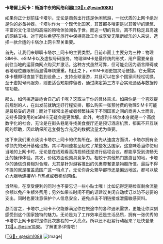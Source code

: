 **卡塔爾上网卡：畅游中东的网络利器[[TG💪+ @esim1088](https://t.me/s/esim1088)]**

如果你正计划前往卡塔尔，无论是商务出行还是休闲旅游，一张优质的上网卡绝对是你的必备神器。卡塔尔作为一个现代化国家，其首都多哈更是以其奢华的建筑、丰富的文化活动和高端的购物体验闻名于世。而这一切的背后，离不开稳定且高速的网络支持。对于那些希望在旅行中保持高效工作或享受无阻断娱乐的人来说，选择一款合适的卡塔尔上网卡至关重要。

首先，让我们来聊聊卡塔尔上网卡的主要类型。目前市面上主要分为三种：物理SIM卡、eSIM卡以及虚拟号码服务。物理SIM卡是最传统的形式，用户需要亲自前往当地的运营商网点购买并激活。这种方式虽然可靠，但可能会因为语言障碍或者地理位置限制而显得麻烦重重。相比之下，eSIM卡则更加灵活便捷。它无需实体卡槽即可直接下载到设备上，支持全球漫游，并且可以在多个国家间轻松切换。至于虚拟号码服务，则更适合短期停留者，通过绑定第三方平台实现通话与数据传输功能。

那么，如何挑选最适合自己的卡呢？这取决于你的具体需求。如果你是一个喜欢提前规划的人，在出发前就确定好行程安排，那么购买一张预付费的物理SIM卡可能是最稳妥的选择；而对于经常出差或者频繁往来于不同国家之间的商务人士而言，支持多国使用的eSIM卡无疑会是更优解。此外，考虑到卡塔尔本身就是一个高度数字化的社会，无论是在街头巷尾寻找美食餐厅还是预订酒店机票，都离不开互联网的帮助，因此确保所选套餐包含充足的数据流量尤为重要。

接下来我们重点谈谈卡塔尔上网卡的优势所在。首先从速度方面讲，卡塔尔拥有全球领先的光纤基础设施，其平均网速甚至超过了某些发达国家。这意味着当你使用当地的上网卡时，无论是在线观看高清视频还是进行远程会议，都能享受到流畅无比的操作体验。其次，价格方面也颇具竞争力。相较于其他热门旅游目的地，卡塔尔的通信资费相对合理，尤其是针对游客推出的优惠套餐更是物超所值。最后不得不提的就是覆盖范围广这一特点了。无论你身处繁华都市还是偏远地区，都可以放心大胆地连接Wi-Fi热点或者移动网络。

当然啦，在享受便利的同时也不要忘记一些小贴士哦！比如记得定期检查剩余流量余额以免产生额外费用；另外如果长时间不用的话建议关闭自动续订以防不必要的支出。同时也要注意保护个人信息安全，避免点击不明链接或泄露敏感资料。

总而言之，卡塔尔上网卡不仅能够满足你在旅途中的各种通讯需求，更能让你深刻感受到这个国家独特的魅力。无论是为了工作效率还是生活品质，拥有一张优秀的卡塔尔上网卡都将是你此次旅程的一大亮点。所以还不赶紧行动起来？赶快登录[TG💪+ @esim1088](https://t.me/s/esim1088)，了解更多详情吧！

[[TG💪+ @esim1088](https://t.me/s/esim1088) ![Image](https://i.postimg.cc/4NQfJmqS/Snipaste-2025-05-13-00-14-12.png)]